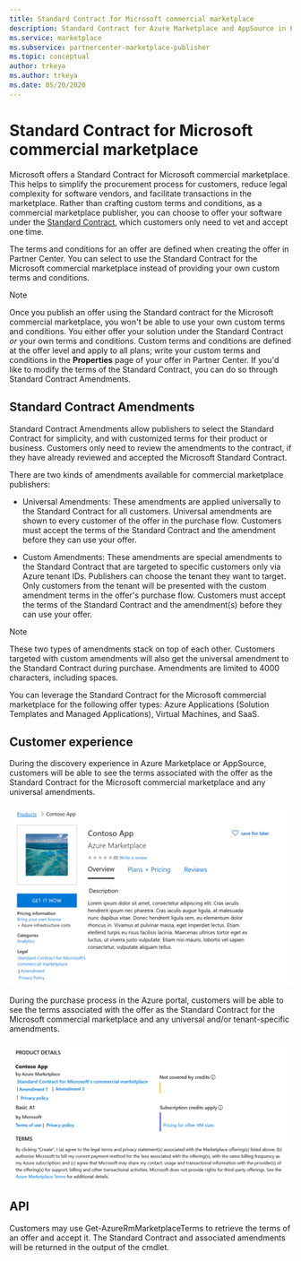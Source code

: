 ```yaml
---
title: Standard Contract for Microsoft commercial marketplace
description: Standard Contract for Azure Marketplace and AppSource in Partner Center
ms.service: marketplace
ms.subservice: partnercenter-marketplace-publisher
ms.topic: conceptual
author: trkeya
ms.author: trkeya
ms.date: 05/20/2020
---
```


# Standard Contract for Microsoft commercial marketplace

Microsoft offers a Standard Contract for Microsoft commercial marketplace. This helps to simplify the procurement process for customers,  reduce legal complexity for software vendors, and facilitate transactions in the marketplace. Rather than crafting custom terms and conditions, as a commercial marketplace publisher, you can choose to offer your software under the [Standard Contract](https://go.microsoft.com/fwlink/?linkid=2041178), which customers only need to vet and accept one time.

The terms and conditions for an offer are defined when creating the offer in Partner Center. You can select to use the Standard Contract for the Microsoft commercial marketplace instead of providing your own custom terms and conditions.

>[!Note]
>Once you publish an offer using the Standard contract for the Microsoft commercial marketplace, you won't be able to use your own custom terms and conditions. You either offer your solution under the Standard Contract *or* your own terms and conditions. Custom terms and conditions are defined at the offer level and apply to all plans; write your custom terms and conditions in the **Properties** page of your offer in Partner Center. If you'd like to modify the terms of the Standard Contract, you can do so through Standard Contract Amendments.

## Standard Contract Amendments

Standard Contract Amendments allow publishers to select the Standard Contract for simplicity, and with customized terms for their product or business. Customers only need to review the amendments to the contract, if they have already reviewed and accepted the Microsoft Standard Contract.

There are two kinds of amendments available for commercial marketplace publishers:

* Universal Amendments: These amendments are applied universally to the Standard Contract for all customers. Universal amendments are shown to every customer of the offer in the purchase flow. Customers must accept the terms of the Standard Contract and the amendment before they can use your offer.

* Custom Amendments: These amendments are special amendments to the Standard Contract that are targeted to specific customers only via Azure tenant IDs. Publishers can choose the tenant they want to target. Only customers from the tenant will be presented with the custom amendment terms in the offer's purchase flow.  Customers must accept the terms of the Standard Contract and the amendment(s) before they can use your offer.

>[!Note]
>These two types of amendments stack on top of each other. Customers targeted with custom amendments will also get the universal amendment to the Standard Contract during purchase. Amendments are limited to 4000 characters, including spaces.

You can leverage the Standard Contract for the Microsoft commercial marketplace for the following offer types:  Azure Applications (Solution Templates and Managed Applications), Virtual Machines, and SaaS.

## Customer experience

During the discovery experience in Azure Marketplace or AppSource, customers will be able to see the terms associated with the offer as the Standard Contract for the Microsoft commercial marketplace and any universal amendments.

![The Azure portal customer discovery experience.](media/marketplace-publishers-guide/azure-discovery-process.png)

During the purchase process in the Azure portal, customers will be able to see the terms associated with the offer as the Standard Contract for the Microsoft commercial marketplace and any universal and/or tenant-specific amendments.

![The Azure portal customer purchase experience.](media/marketplace-publishers-guide/azure-purchase-process.png)

## API

Customers may use Get-AzureRmMarketplaceTerms to retrieve the terms of an offer and accept it. The Standard Contract and associated amendments will be returned in the output of the cmdlet.
